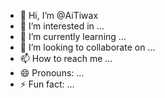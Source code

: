 - 👋 Hi, I’m @AiTiwax
- 👀 I’m interested in ...
- 🌱 I’m currently learning ...
- 💞️ I’m looking to collaborate on ...
- 📫 How to reach me ...
- 😄 Pronouns: ...
- ⚡ Fun fact: ...

<!---
AiTiwax/AiTiwax is a ✨ special ✨ repository because its `README.md` (this file) appears on your GitHub profile.
You can click the Preview link to take a look at your changes.
--->
